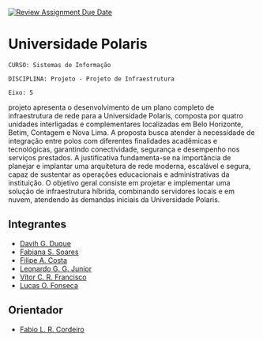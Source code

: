 [![Review Assignment Due Date](https://classroom.github.com/assets/deadline-readme-button-22041afd0340ce965d47ae6ef1cefeee28c7c493a6346c4f15d667ab976d596c.svg)](https://classroom.github.com/a/yI2ip9hY)
# Universidade Polaris

`CURSO: Sistemas de Informação`

`DISCIPLINA: Projeto - Projeto de Infraestrutura`

`Eixo: 5`

 projeto apresenta o desenvolvimento de um plano completo de infraestrutura de rede para a Universidade Polaris, composta por quatro unidades interligadas e complementares localizadas em Belo Horizonte, Betim, Contagem e Nova Lima. A proposta busca atender à necessidade de integração entre polos com diferentes finalidades acadêmicas e tecnológicas, garantindo conectividade, segurança e desempenho nos serviços prestados. A justificativa fundamenta-se na importância de planejar e implantar uma arquitetura de rede moderna, escalável e segura, capaz de sustentar as operações educacionais e administrativas da instituição. O objetivo geral consiste em projetar e implementar uma solução de infraestrutura híbrida, combinando servidores locais e em nuvem, atendendo às demandas iniciais da Universidade Polaris.

## Integrantes

* [Davih G. Duque](mailto:davih.duque@sga.pucminas.br)
* [Fabiana S. Soares](mailto:fabiana.soares@sga.pucminas.br)
* [Filipe A. Costa](mailto:filipe.acacio@sga.pucminas.br)
* [Leonardo G. G. Junior](mailto:1478100@sga.pucminas.br)
* [Vítor C. R. Francisco](mailto:1374039@sga.pucminas.br)
* [Lucas O. Fonseca](mailto:1374039@sga.pucminas.br)


## Orientador

* [Fabio L. R. Cordeiro](mailto:483193@sga.pucminas.br)


